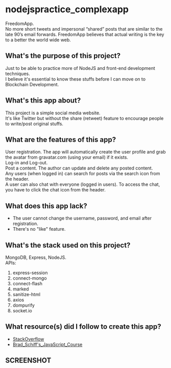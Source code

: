 # nodejspractice_complexapp
FreedomApp.  
No more short tweets and impersonal “shared” posts that are similar to the late 90’s email forwards. FreedomApp believes that actual writing is the key to a better the world wide web.    

## What's the purpose of this project?
Just to be able to practice more of NodeJS and front-end development techniques.  
I believe it's essential to know these stuffs before I can move on to Blockchain Development.  

## What's this app about?
This project is a simple social media website.  
It's like Twitter but without the share (retweet) feature to encourage people to write/post original stuffs.  

## What are the features of this app?
User registration. The app will automatically create the user profile and grab the avatar from gravatar.com (using your email) if it exists.  
Log-in and Log-out.  
Post a content. The author can update and delete any posted content.  
Any users (when logged in) can search for posts via the search icon from the header.  
A user can also chat with everyone (logged in users). To access the chat, you have to click the chat icon from the header.  

## What does this app lack?
* The user cannot change the username, password, and email after registration.  
* There's no "like" feature.  

## What's the stack used on this project?
MongoDB, Express, NodeJS.  
APIs:
1. express-session
2. connect-mongo
3. connect-flash
4. marked
5. sanitize-html
6. axios
7. dompurify
8. socket.io

## What resource(s) did I follow to create this app?
* [StackOverflow](https://stackoverflow.com/)  
* [Brad_Schiff's_JavaScript_Course](https://www.udemy.com/course/learn-javascript-full-stack-from-scratch)

## SCREENSHOT

